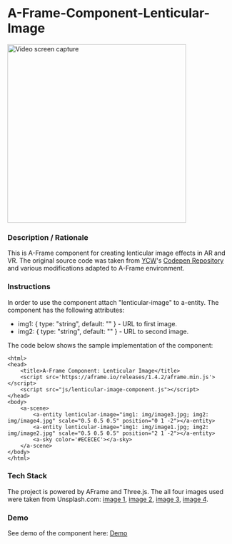 # A-Frame-Component-Lenticular-Image
<img src="img/screenshot.jpg" title="Video screen capture" alt="Video screen capture" height="400">

### **Description / Rationale**
This is A-Frame component for creating lenticular image effects in AR and VR. The original source code was taken from <a href="https://twitter.com/ycwhk?lang=en">YCW</a>'s <a href="https://codepen.io/ycw/pen/xxVPMwB">Codepen Repository</a> and various modifications adapted to A-Frame environment.


### **Instructions**
In order to use the component attach "lenticular-image" to a-entity. The component has the following attributes: 
* img1: { type: "string", default: "" } - URL to first image.
* img2: { type: "string", default: "" } - URL to second image.

The code below shows the sample implementation of the component:
```
<html>
<head>
    <title>A-Frame Component: Lenticular Image</title>
    <script src='https://aframe.io/releases/1.4.2/aframe.min.js'></script>
    <script src="js/lenticular-image-component.js"></script>
</head>
<body>
    <a-scene>
        <a-entity lenticular-image="img1: img/image3.jpg; img2: img/image4.jpg" scale="0.5 0.5 0.5" position="0 1 -2"></a-entity>
        <a-entity lenticular-image="img1: img/image1.jpg; img2: img/image2.jpg" scale="0.5 0.5 0.5" position="2 1 -2"></a-entity>
        <a-sky color='#ECECEC'></a-sky>
    </a-scene>
</body>
</html>
```

### **Tech Stack**
The project is powered by AFrame and Three.js. The all four images used were taken from Unsplash.com: 
<a href="https://images.unsplash.com/photo-1534330207526-8e81f10ec6fc?ixlib=rb-4.0.3&q=85&fm=jpg&crop=entropy&cs=srgb=sasha-freemind-Pv5WeEyxMWU-unsplash.jpg">image 1</a>, <a href="https://images.unsplash.com/photo-1568602471122-7832951cc4c5?ixlib=rb-4.0.3&q=85&fm=jpg&crop=entropy&cs=srgb=christian-buehner-DItYlc26zVI-unsplash.jpg">image 2</a>, <a href="https://images.unsplash.com/photo-1592621385612-4d7129426394?ixlib=rb-4.0.3&q=85&fm=jpg&crop=entropy&cs=srgb=jonathan-borba-n1B6ftPB5Eg-unsplash.jpg">image 3</a>, <a href="https://images.unsplash.com/photo-1446149330071-2f5996cb1b5e?ixlib=rb-4.0.3&q=85&fm=jpg&crop=entropy&cs=srgb=alex-padurariu-qJmfb_wWXhw-unsplash.jpg">image 4</a>.
        
### **Demo**
See demo of the component here: [Demo](https://lenticular-image.glitch.me/)
